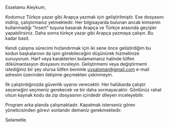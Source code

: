 Esselamu Aleykum,

Kodumuz Türkçe yazar gibi Arapça yazmak için geliştirilmiştir. Exe dosyasını indirip, çalıştırmanız yetmektedir. Her bilgisayarda bulunan ancak kimsenin kullanmadığı "Insert" tuşuna basarak Arapça ve Türkçe arasında geçişler yapabilirsiniz. Daha sonra türkçe yazar gibi Arapça yazmaya çalışın. Bu kadar basit.

Kendi çalışma sürecimi hızlandırmak için iki sene önce geliştirdiğim bu kodun başkalarının da işini görebileceğini düşünürek hizmetinize sunuyorum. Harf veya karakterleri bulamamanız halinde lütfen dökümantasyon dosyasını inceleyin. Geliştirmemi veya değiştirmemi istediğiniz bir şey olursa lütfen benimle uysalomar@gmail.com e-mail adresim üzerinden iletişime geçmekten çekinmeyin.

İlk çalıştırdığınızda güvenlik uyarısı verecektir. Her halükarda çalıştır seçeneğini seçmeniz gerekecek ve bir daha sormayacaktır. Gönlünüz rahat olsun kaynak kodu da zip dosyasının içindedir dileyen inceleyebilir.

Program arka planda çalışmaktadır. Kapatmak isterseniz görev yöneticisinden görevi sonlandır demeniz gerekmektedir.

Selametle.
